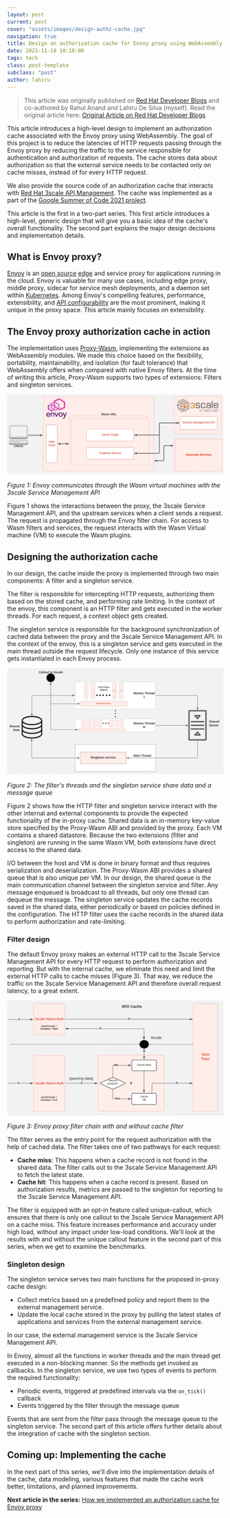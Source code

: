 ```yaml
---
layout: post
current: post
cover: "assets/images/design-authz-cache.jpg"
navigation: true
title: Design an authorization cache for Envoy proxy using WebAssembly
date: 2021-11-18 10:18:00
tags: tech
class: post-template
subclass: "post"
author: lahiru
---
```


> This article was originally published on [Red Hat Developer Blogs](https://developers.redhat.com/) and co-authored by Rahul Anand and Lahiru De Silva (myself).
> Read the original article here: [Original Article on Red Hat Developer Blogs](https://developers.redhat.com/articles/2021/11/18/design-authorization-cache-envoy-proxy-using-webassembly)

This article introduces a high-level design to implement an authorization cache associated with the Envoy proxy using WebAssembly. The goal of this project is to reduce the latencies of HTTP requests passing through the Envoy proxy by reducing the traffic to the service responsible for authentication and authorization of requests. The cache stores data about authorization so that the external service needs to be contacted only on cache misses, instead of for every HTTP request.

We also provide the source code of an authorization cache that interacts with [Red Hat 3scale API Management](https://developers.redhat.com/products/3scale/overview). The cache was implemented as a part of the [Google Summer of Code 2021 project](https://summerofcode.withgoogle.com/archive/2021/projects/6205479449001984).

This article is the first in a two-part series. This first article introduces a high-level, generic design that will give you a basic idea of the cache's overall functionality. The second part explains the major design decisions and implementation details.

## What is Envoy proxy?

[Envoy](https://www.envoyproxy.io/) is an [open source](https://developers.redhat.com/topics/open-source-communities) [edge](https://developers.redhat.com/topics/edge-computing) and service proxy for applications running in the cloud. Envoy is valuable for many use cases, including edge proxy, middle proxy, sidecar for service mesh deployments, and a daemon set within [Kubernetes](https://developers.redhat.com/topics/kubernetes). Among Envoy's compelling features, performance, extensibility, and [API configurability](https://developers.redhat.com/topics/api-management) are the most prominent, making it unique in the proxy space. This article mainly focuses on extensibility.

## The Envoy proxy authorization cache in action

The implementation uses [Proxy-Wasm](https://github.com/proxy-wasm/), implementing the extensions as WebAssembly modules. We made this choice based on the flexibility, portability, maintainability, and isolation (for fault tolerance) that WebAssembly offers when compared with native Envoy filters. At the time of writing this article, Proxy-Wasm supports two types of extensions: Filters and singleton services.

![Envoy communicates through the Wasm virtual machines with the 3scale Service Management API](assets/images/overview.webp)

_Figure 1: Envoy communicates through the Wasm virtual machines with the 3scale Service Management API_

Figure 1 shows the interactions between the proxy, the 3scale Service Management API, and the upstream services when a client sends a request. The request is propagated through the Envoy filter chain. For access to Wasm filters and services, the request interacts with the Wasm Virtual machine (VM) to execute the Wasm plugins.

## Designing the authorization cache

In our design, the cache inside the proxy is implemented through two main components: A filter and a singleton service.

The filter is responsible for intercepting HTTP requests, authorizing them based on the stored cache, and performing rate limiting. In the context of the envoy, this component is an HTTP filter and gets executed in the worker threads. For each request, a context object gets created.

The singleton service is responsible for the background synchronization of cached data between the proxy and the 3scale Service Management API. In the context of the envoy, this is a singleton service and gets executed in the main thread outside the request lifecycle. Only one instance of this service gets instantiated in each Envoy process.

![The filter's threads and the singleton service share data and a message queue](assets/images/overall.webp)

_Figure 2: The filter's threads and the singleton service share data and a message queue_

Figure 2 shows how the HTTP filter and singleton service interact with the other internal and external components to provide the expected functionality of the in-proxy cache. Shared data is an in-memory key-value store specified by the Proxy-Wasm ABI and provided by the proxy. Each VM contains a shared datastore. Because the two extensions (filter and singleton) are running in the same Wasm VM, both extensions have direct access to the shared data.

I/O between the host and VM is done in binary format and thus requires serialization and deserialization. The Proxy-Wasm ABI provides a shared queue that is also unique per VM. In our design, the shared queue is the main communication channel between the singleton service and filter. Any message enqueued is broadcast to all threads, but only one thread can dequeue the message. The singleton service updates the cache records saved in the shared data, either periodically or based on policies defined in the configuration. The HTTP filter uses the cache records in the shared data to perform authorization and rate-limiting.

### Filter design

The default Envoy proxy makes an external HTTP call to the 3scale Service Management API for every HTTP request to perform authorization and reporting. But with the internal cache, we eliminate this need and limit the external HTTP calls to cache misses (Figure 3). That way, we reduce the traffic on the 3scale Service Management API and therefore overall request latency, to a great extent.

![Envoy proxy filter chain with and without cache filter](assets/images/filter.webp)

_Figure 3: Envoy proxy filter chain with and without cache filter_

The filter serves as the entry point for the request authorization with the help of cached data. The filter takes one of two pathways for each request:

- **Cache miss**: This happens when a cache record is not found in the shared data. The filter calls out to the 3scale Service Management API to fetch the latest state.
- **Cache hit**: This happens when a cache record is present. Based on authorization results, metrics are passed to the singleton for reporting to the 3scale Service Management API.

The filter is equipped with an opt-in feature called unique-callout, which ensures that there is only one callout to the 3scale Service Management API on a cache miss. This feature increases performance and accuracy under high load, without any impact under low-load conditions. We'll look at the results with and without the unique callout feature in the second part of this series, when we get to examine the benchmarks.

### Singleton design

The singleton service serves two main functions for the proposed in-proxy cache design:

- Collect metrics based on a predefined policy and report them to the external management service.
- Update the local cache stored in the proxy by pulling the latest states of applications and services from the external management service.

In our case, the external management service is the 3scale Service Management API.

In Envoy, almost all the functions in worker threads and the main thread get executed in a non-blocking manner. So the methods get invoked as callbacks. In the singleton service, we use two types of events to perform the required functionality:

- Periodic events, triggered at predefined intervals via the `on_tick()` callback
- Events triggered by the filter through the message queue

Events that are sent from the filter pass through the message queue to the singleton service. The second part of this article offers further details about the integration of cache with the singleton section.

## Coming up: Implementing the cache

In the next part of this series, we'll dive into the implementation details of the cache, data modeling, various features that made the cache work better, limitations, and planned improvements.

**Next article in the series:**
[How we implemented an authorization cache for Envoy proxy](http://nomadxd.github.io/blog/how-we-implemented-authorization-cache-envoy-proxy)

